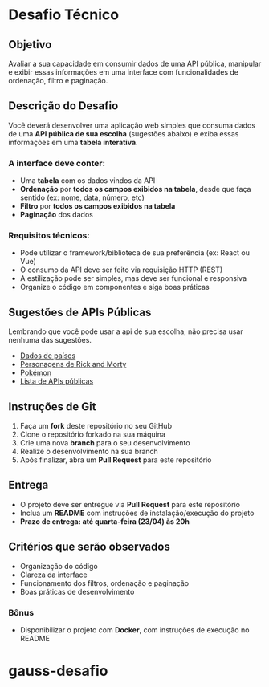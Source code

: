 # Desafio Técnico

## Objetivo

Avaliar a sua capacidade em consumir dados de uma API pública, manipular e exibir essas informações em uma interface com funcionalidades de ordenação, filtro e paginação.

## Descrição do Desafio

Você deverá desenvolver uma aplicação web simples que consuma dados de uma **API pública de sua escolha** (sugestões abaixo) e exiba essas informações em uma **tabela interativa**.

### A interface deve conter:

- Uma **tabela** com os dados vindos da API  
- **Ordenação** por **todos os campos exibidos na tabela**, desde que faça sentido (ex: nome, data, número, etc)  
- **Filtro** por **todos os campos exibidos na tabela**  
- **Paginação** dos dados  

### Requisitos técnicos:

- Pode utilizar o framework/biblioteca de sua preferência (ex: React ou Vue)  
- O consumo da API deve ser feito via requisição HTTP (REST)  
- A estilização pode ser simples, mas deve ser funcional e responsiva  
- Organize o código em componentes e siga boas práticas  

## Sugestões de APIs Públicas
Lembrando que você pode usar a api de sua escolha, não precisa usar nenhuma das sugestões. 

- [Dados de países](https://restcountries.com/)   
- [Personagens de Rick and Morty](https://rickandmortyapi.com/)
- [Pokémon](https://pokeapi.co/)
- [Lista de APIs públicas](https://github.com/public-apis/public-apis?tab=readme-ov-file#index) 

## Instruções de Git

1. Faça um **fork** deste repositório no seu GitHub  
2. Clone o repositório forkado na sua máquina  
3. Crie uma nova **branch** para o seu desenvolvimento
4. Realize o desenvolvimento na sua branch  
5. Após finalizar, abra um **Pull Request** para este repositório  

## Entrega

- O projeto deve ser entregue via **Pull Request** para este repositório  
- Inclua um **README** com instruções de instalação/execução do projeto  
- **Prazo de entrega: até quarta-feira (23/04) às 20h**  

## Critérios que serão observados

- Organização do código  
- Clareza da interface  
- Funcionamento dos filtros, ordenação e paginação  
- Boas práticas de desenvolvimento

### Bônus

- Disponibilizar o projeto com **Docker**, com instruções de execução no README
# gauss-desafio
